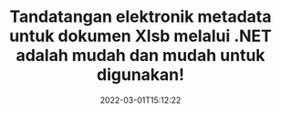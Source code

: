 ---
############################# Static ############################
layout: "auto-gen-signature"
date: 2022-03-01T15:12:22
draft: false
operation: Sign
signaturetype: Metadata
fileformat: Xlsb
productName: .NET
lang: ms
productCode: net
otherformats: pdf doc docx docm dot dotm dotx odt ott rtf xls xlsx xlsm xlsb csv ods ots xltx xltm ppt pptx pps ppsx odp otp potx potm pptm ppsm png jpg bmp gif tiff svg webp wmf
breadcrumb: Put Metadata signature on Xlsb for C#

############################# Head ############################
head_title: "Tambahkan tandatangan elektronik Metadata pada dokumen Xlsb melalui C#"
head_description: "Gunakan Metadata sebagai tandatangan elektronik tersembunyi di dalam dokumen Xlsb anda menggunakan beberapa baris kod C#. Gunakan API Tandatangan Dokumen GroupDocs untuk menandatangani dokumen dan fail perniagaan anda dengan maklumat Metadata."

############################# Header ############################
title: "Tandatangan elektronik metadata untuk dokumen Xlsb melalui .NET adalah mudah dan mudah untuk digunakan!"
description: "eTandatangani dokumen dan kontrak Xlsb anda dengan entri Metadata tersembunyi. Jana Metadata untuk PDF, dokumen MS Word, buku kerja MS Excel, persembahan MS PowerPoint dan pelbagai format imej tanpa masalah dan pengekodan tambahan."
bg_image: "https://cms.admin.containerize.com/templates/aspose/App_Themes/V3/images/bg/header1.png"
bg_overlay: false
button:
    enable: true

############################# SubMenu ############################
submenu:
    enable: true

    left:
        img_alt: "GroupDocs.Signature for .NET"
        image: "https://cms.admin.containerize.com/templates/groupdocs/images/product-logos/90x90-noborder/groupdocs-signature-net.png"
        product: "GroupDocs.Signature"
        platform: ".NET"



############################# About ############################
about:
    enable: true
    title: "Perihal GroupDocs.Signature for .NET API tandatangan metadata"
    content: |
        [GroupDocs.Signature for .NET](https://products.groupdocs.com/signature/net/) ialah API popular untuk tandatangan elektronik dokumen digital. Tandatangan seperti teks, imej, sijil digital, kod bar, kod QR, setem atau metadata tersedia. Tandatangan mungkin diletakkan pada PDF, dokumen MS Word, buku kerja MS Excel, persembahan MS PowerPoint, fail Adobe Photoshop dan pelbagai format imej. Pelanggan boleh menandatangani dokumen mereka dan mengemas kini, mencari, mengesahkan, memadam atau pratonton e-tandatangan yang diletakkan pada dokumen tersebut. Selain itu, banyak kebolehan untuk penyesuaian tandatangan disediakan.
    

############################# Steps ############################
steps:
    enable: true
    title_left: "Langkah-langkah untuk menandatangani Xlsb dengan Metadata dalam C#"
    content_left: |
        [GroupDocs.Signature for .NET](https://products.groupdocs.com/signature/net/) menyediakan keupayaan untuk menandatangani dokumen Xlsb dengan tandatangan Metadata dengan cepat dan mudah.
        
        * Buat contoh kelas Tandatangan yang menyediakan fail Xlsb yang sepatutnya ditandatangani sebagai laluan atau aliran memori
        * Segerakan kelas SignOptions dan tetapkan semua data yang diminta.
        * Guna kaedah Signature.Sign() yang menghantar fail keluaran Xlsb atau aliran memori

    title_right: " Keperluan Sistem"
    content_right: |
        GroupDocs.Signature for .NET disokong pada semua platform dan sistem pengendalian utama. Sebelum melaksanakan kod di bawah, sila pastikan anda mempunyai prasyarat berikut dipasang pada sistem anda.

        * Sistem pengendalian: Microsoft Windows, Linux, MacOS
        * Persekitaran pembangunan: Microsoft Visual Studio, Xamarin, MonoDevelop
        * Frameworks: .NET Framework, .NET Standard, .NET Core, Mono
        * Dapatkan GroupDocs.Signature for .NET terkini daripada [Nuget](https://www.nuget.org/packages/groupdocs.signature)
         
    code: |
        ```csharp    
        
        // Set up input Xlsb file
        string filePath = "input.xlsb";
        // Set up output file
        string outputFilePath = "output.xlsb";

        // Instantiate Signature for input file
        using (var signature = new GroupDocs.Signature.Signature(filePath))
        {
                // instantiate metadata signing options
                var options = new MetadataSignOptions();

                // setup Author property
                SpreadsheetMetadataSignature mdSign_Author = new SpreadsheetMetadataSignature("Author", "Mr.Scherlock Holmes");// String value
                options.Signatures.Add(mdSign_Author);
                // setup document data
                SpreadsheetMetadataSignature mdSign_DocData = new SpreadsheetMetadataSignature("CreatedOn", DateTime.Now);// Datetime value
                options.Signatures.Add(mdSign_DocData);
                // setup document id
                SpreadsheetMetadataSignature mdSign_DocId = new SpreadsheetMetadataSignature("DocumentId", 123456);// Integer value
                options.Signatures.Add(mdSign_DocId);
                
                // sign Xlsb document
                SignResult result = signature.Sign(outputFilePath, options);
        }

        ```

############################# Demos ############################
demos:
    enable: true
    title: "Menandatangani dokumen Xlsb dengan Metadata Demo Langsung"
    content: |
       Tandatangani fail Xlsb dengan pelbagai tandatangan sekarang dengan melawati tapak web [GroupDocs.Signature App](https://products.groupdocs.app/signature/family). Demo dalam talian percuma menanti anda.          

############################# More Formats ############################
more_formats:
    enable: true
    title: "Tandatangan Metadata lain yang disokong untuk C#"
    content: |
        "Anda juga boleh menandatangani Xlsb dengan jenis tandatangan lain. Sila lihat senarai di bawah."
    format: 
       
       
back_to_top:
    enable: true
---